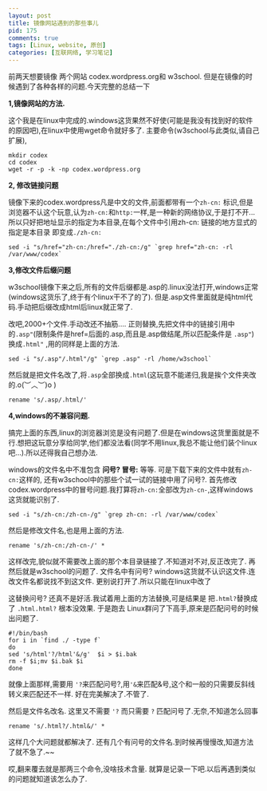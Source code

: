 ```yaml
---
layout: post
title: 镜像网站遇到的那些事儿
pid: 175
comments: true
tags: [Linux, website, 原创]
categories: [互联网络, 学习笔记]
---
```

前两天想要镜像 两个网站 codex.wordpress.org和 w3school.
但是在镜像的时候遇到了各种各样的问题.今天完整的总结一下

**1,镜像网站的方法.**

这个我是在linux中完成的.windows这货果然不好使(可能是我没有找到好的软件的原因吧),在linux中使用wget命令就好多了.
  主要命令(w3school与此类似,请自己扩展),

    mkdir codex
    cd codex
    wget -r -p -k -np codex.wordpress.org

**2, 修改链接问题**

镜像下来的codex.wordpress凡是中文的文件,前面都带有一个`zh-cn:` 标识,但是浏览器不认这个玩意,认为`zh-cn:`和`http:`一样,是一种新的网络协议,于是打不开...
 所以只好把地址显示的指定为本目录,在每个文件中引用zh-cn: 链接的地方显式的指定是本目录 即变成`./zh-cn:`

    sed -i "s/href="zh-cn:/href="./zh-cn:/g" `grep href="zh-cn: -rl /var/www/codex`

**3,修改文件后缀问题**

w3school镜像下来之后,所有的文件后缀都是.asp的.linux没法打开,windows正常(windows这货乐了,终于有个linux干不了的了). 但是.asp文件里面就是纯html代码.手动把后缀改成html后linux就正常了.

改吧,2000+个文件.手动改还不抽筋.... 正则替换,先把文件中的链接引用中的`.asp"`(限制条件是href=后面的.asp,而且是.asp做结尾,所以匹配条件是 `.asp"`)换成`.html"` ,用的同样是上面的方法.

    sed -i "s/.asp"/.html"/g" `grep .asp" -rl /home/w3school`

然后就是把文件名改了,将`.asp`全部换成`.html`(这玩意不能递归,我是挨个文件夹改的.o(︶︿︶)o )

    rename 's/.asp/.html/'

**4,windows的不兼容问题.**

搞完上面的东西,linux的浏览器浏览是没有问题了.但是在windows这货里面就是不行.想把这玩意分享给同学,他们都没法看(同学不用linux,我总不能让他们装个linux吧...).所以还得我自己想办法.

windows的文件名中不准包含 **问号? 冒号:** 等等. 可是下载下来的文件中就有`zh-cn:`这样的, 还有w3school中的那些个试一试的链接中用了问号?.
首先修改codex.wordpress中的冒号问题.我打算将`zh-cn:`全部改为`zh-cn-`,这样windows这货就能识别了.

    sed -i "s/zh-cn:/zh-cn-/g" `grep zh-cn: -rl /var/www/codex`

然后是修改文件名,也是用上面的方法.

    rename 's/zh-cn:/zh-cn-/' *

这样改完,貌似就不需要改上面的那个本目录链接了.不知道对不对,反正改完了.
再然后就是w3school的问题了. 文件名中有问号? windows这货就不认识这文件.连改文件名都说找不到这文件. 更别说打开了.所以只能在linux中改了

这替换问号? 还真不是好活.我试着用上面的方法替换,可是结果是 把`.html?`替换成了 `.html.html?` 根本没效果.
于是跑去 Linux群问了下高手,原来是匹配问号的时候出问题了.

    #!/bin/bash
    for i in `find ./ -type f`
    do
    sed 's/html'?/html'&/g'  $i > $i.bak
    rm -f $i;mv $i.bak $i
    done

就像上面那样,需要用 `'?`来匹配问号?,用`'&`来匹配&号,这个和一般的只需要反斜线转义来匹配还不一样.
好在完美解决了.不管了.

然后是文件名改名. 这里又不需要 `'?` 而只需要 `?` 匹配问号了.无奈,不知道怎么回事

    rename 's/.html?/.html&/' *

这样几个大问题就都解决了. 还有几个有问号的文件名.到时候再慢慢改,知道方法了就不急了.~~

哎,翻来覆去就是那两三个命令,没啥技术含量. 就算是记录一下吧.以后再遇到类似的问题就知道该怎么办了.

